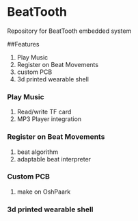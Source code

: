 # BeatTooth
Repository for BeatTooth embedded system

##Features
1. Play Music
2. Register on Beat Movements
3. custom PCB
4. 3d printed wearable shell

### Play Music
1. Read/write TF card
2. MP3 Player integration

### Register on Beat Movements
1. beat algorithm
2. adaptable beat interpreter

### Custom PCB
1. make on OshPaark

### 3d printed wearable shell
